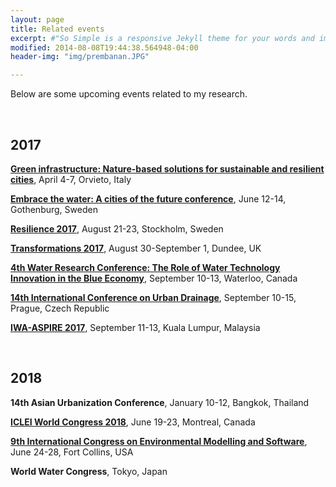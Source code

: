 ```yaml
---
layout: page
title: Related events
excerpt: #"So Simple is a responsive Jekyll theme for your words and images."
modified: 2014-08-08T19:44:38.564948-04:00
header-img: "img/prembanan.JPG"

---
```


Below are some upcoming events related to my research.

<br>

<!--<h1 align="center"> Upcoming events </h1>  -->



<!-- ## 2016

**[Urban Transitions Global Summit](http://www.urbantransitionsconference.com/)**, September 5-9, Shanghai, China   

**[World Water Congress](http://www.iwa-network.org/event/world-water-congress-exhibition-2016/)**, October 9-14, Brisbane, Australia  -->

## 2017 

**[Green infrastructure: Nature-based solutions for sustainable and resilient cities](http://www.greeninurbs.com/finalconference/)**, April 4-7, Orvieto, Italy
   
**[Embrace the water: A cities of the future conference](http://www.embracethewater2017.com/)**, June 12-14, Gothenburg, Sweden

**[Resilience 2017](http://resilience2017.org/)**, August 21-23, Stockholm, Sweden
   
**[Transformations 2017](http://www.transformations2017.org/)**, August 30-September 1, Dundee, UK

**[4th Water Research Conference: The Role of Water Technology Innovation in the Blue Economy](http://www.waterresearchconference.com/)**, September 10-13, Waterloo, Canada

**[14th International Conference on Urban Drainage](http://www.icud2017.org/icud-conference.htm)**, September 10-15, Prague, Czech Republic   

**[IWA-ASPIRE 2017](http://www.aspire2017.org.my/)**, September 11-13, Kuala Lumpur, Malaysia

<br>

## 2018 

**14th Asian Urbanization Conference**, January 10-12, Bangkok, Thailand   

**[ICLEI World Congress 2018](http://www.iclei.org/details/article/iclei-world-congress-2018.html)**, June 19-23, Montreal, Canada  

**[9th International Congress on Environmental Modelling and Software](http://iemss2018.engr.colostate.edu/)**, June 24-28, Fort Collins, USA   

**World Water Congress**, Tokyo, Japan

